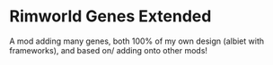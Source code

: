 # Rimworld Genes Extended

A mod adding many genes, both 100% of my own design (albiet with frameworks), and based on/ adding onto other mods!
